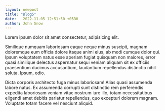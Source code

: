 ```yaml
---
layout: newpost
title: "Blog5"
date:   2022-11-05 12:51:50 +0530
author: John Snow
---
```


Lorem ipsum dolor sit amet consectetur, adipisicing elit.

Similique numquam laboriosam eaque neque minus suscipit, magnam doloremque eum officia dolore itaque animi eius, ab modi cumque dolor qui. Ipsum voluptatem natus esse aperiam fugiat quisquam non maiores, error quasi similique delectus aspernatur sequi veniam aliquam sit ex officiis praesentium ducimus accusantium, laudantium repellendus distinctio nihil soluta. Ipsum, odio. 

Dicta corporis architecto fuga minus laboriosam! Alias quasi assumenda labore natus. Ex assumenda corrupti sunt distinctio rem perferendis expedita laboriosam veniam vitae nostrum iure illo, totam necessitatibus eligendi amet debitis pariatur repellendus, quo excepturi dolorem magnam. Voluptate totam facere vel nesciunt aliquid.
